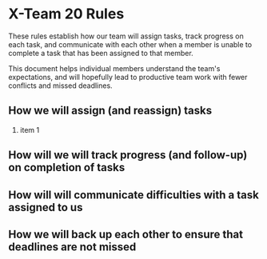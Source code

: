 # X-Team 20 Rules

These rules establish how our team will assign tasks,
track progress on each task, and communicate with each other 
when a member is unable to complete a task that has been assigned to that member.

This document helps individual members understand the team's expectations,
and will hopefully lead to productive team work with fewer conflicts
and missed deadlines.

## How we will assign (and reassign) tasks
1. item 1



## How will we will track progress (and follow-up) on completion of tasks



## How will will communicate difficulties with a task assigned to us



## How we will back up each other to ensure that deadlines are not missed





